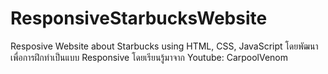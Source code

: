 # ResponsiveStarbucksWebsite
Resposive Website about Starbucks using HTML, CSS, JavaScript โดยพัฒนาเพื่อการฝึกทำเป็นแบบ Responsive โดยเรียนรู้มาจาก Youtube: CarpoolVenom
